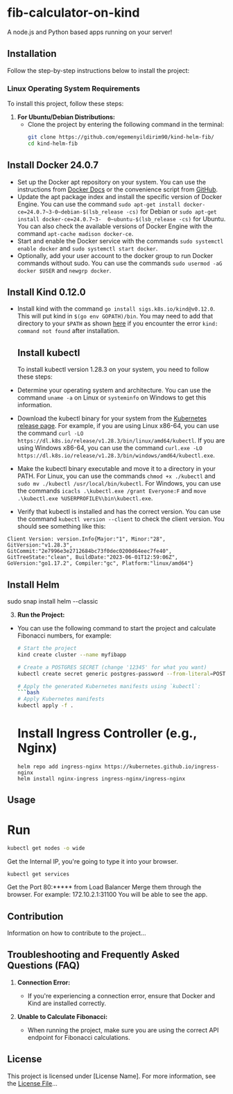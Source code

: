 # fib-calculator-on-kind

A node.js and Python based apps running on your server!

## Installation

Follow the step-by-step instructions below to install the project:

### Linux Operating System Requirements

To install this project, follow these steps:

1. **For Ubuntu/Debian Distributions:**
   - Clone the project by entering the following command in the terminal:
     ```bash
     git clone https://github.com/egemenyildirim90/kind-helm-fib/
     cd kind-helm-fib
     ```
     
  ## Install Docker 24.0.7
 - Set up the Docker apt repository on your system. You can use the instructions from [Docker Docs](^1^) or the convenience script from [GitHub](^5^).
 - Update the apt package index and install the specific version of Docker Engine. You can use the command `sudo apt-get install docker-ce=24.0.7~3-0~debian-$(lsb_release -cs)` for Debian or `sudo apt-get install docker-ce=24.0.7~3- 
 0~ubuntu-$(lsb_release -cs)` for Ubuntu. You can also check the available versions of Docker Engine with the command `apt-cache madison docker-ce`.
 - Start and enable the Docker service with the commands `sudo systemctl enable docker` and `sudo systemctl start docker`.
 - Optionally, add your user account to the docker group to run Docker commands without sudo. You can use the commands `sudo usermod -aG docker $USER` and `newgrp docker`.

  ## Install Kind 0.12.0

- Install kind with the command `go install sigs.k8s.io/kind@v0.12.0`. This will put kind in `$(go env GOPATH)/bin`. You may need to add that directory to your `$PATH` as shown [here](^3^) if you encounter the error `kind: command not found` after installation.
  
  ## Install kubectl
  To install kubectl version 1.28.3 on your system, you need to follow these steps:

- Determine your operating system and architecture. You can use the command `uname -a` on Linux or `systeminfo` on Windows to get this information.
- Download the kubectl binary for your system from the [Kubernetes release page](^5^). For example, if you are using Linux x86-64, you can use the command `curl -LO https://dl.k8s.io/release/v1.28.3/bin/linux/amd64/kubectl`. If you are using Windows x86-64, you can use the command `curl.exe -LO https://dl.k8s.io/release/v1.28.3/bin/windows/amd64/kubectl.exe`.
- Make the kubectl binary executable and move it to a directory in your PATH. For Linux, you can use the commands `chmod +x ./kubectl` and `sudo mv ./kubectl /usr/local/bin/kubectl`. For Windows, you can use the commands `icacls .\kubectl.exe /grant Everyone:F` and `move .\kubectl.exe %USERPROFILE%\bin\kubectl.exe`.
- Verify that kubectl is installed and has the correct version. You can use the command `kubectl version --client` to check the client version. You should see something like this:

```
Client Version: version.Info{Major:"1", Minor:"28", GitVersion:"v1.28.3", GitCommit:"2e7996e3e2712684bc73f0dec0200d64eec7fe40", GitTreeState:"clean", BuildDate:"2023-06-01T12:59:06Z", GoVersion:"go1.17.2", Compiler:"gc", Platform:"linux/amd64"}
```

  ## Install Helm
  sudo snap install helm --classic

3. **Run the Project:**
- You can use the following command to start the project and calculate Fibonacci numbers, for example:
  ```bash
  # Start the project
  kind create cluster --name myfibapp
  
  # Create a POSTGRES SECRET (change '12345' for what you want)
  kubectl create secret generic postgres-password --from-literal=POSTGRES_PASSWORD=12345
  
  # Apply the generated Kubernetes manifests using `kubectl`:
  ```bash
  # Apply Kubernetes manifests
  kubectl apply -f .
  ```
  # Install Ingress Controller (e.g., Nginx)
  ```
  helm repo add ingress-nginx https://kubernetes.github.io/ingress-nginx
  helm install nginx-ingress ingress-nginx/ingress-nginx
  ```

## Usage
# Run
```bash
kubectl get nodes -o wide
```
Get the Internal IP, you're going to type it into your browser. 
```
kubectl get services
```
Get the Port 80:***** from Load Balancer
Merge them through the browser. For example: 172.10.2.1:31100
You will be able to see the app.

## Contribution

Information on how to contribute to the project...

## Troubleshooting and Frequently Asked Questions (FAQ)

1. **Connection Error:**
   - If you're experiencing a connection error, ensure that Docker and Kind are installed correctly.

2. **Unable to Calculate Fibonacci:**
   - When running the project, make sure you are using the correct API endpoint for Fibonacci calculations.

## License

This project is licensed under [License Name]. For more information, see the [License File](LICENSE)...
